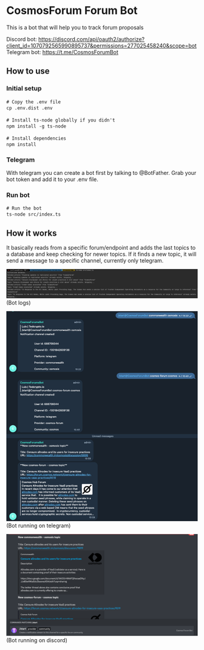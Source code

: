 # CosmosForum Forum Bot

This is a bot that will help you to track forum proposals

Discord bot: https://discord.com/api/oauth2/authorize?client_id=1070792565990895737&permissions=277025458240&scope=bot
Telegram bot: https://t.me/CosmosForumBot

## How to use

### Initial setup

```shell
# Copy the .env file
cp .env.dist .env

# Install ts-node globally if you didn't
npm install -g ts-node

# Install dependencies
npm install
```

### Telegram

With telegram you can create a bot first by talking to @BotFather. Grab your bot token and add
it to your .env file.

### Run bot

```shell
# Run the bot
ts-node src/index.ts
```

## How it works

It basically reads from a specific forum/endpoint and adds the last topics to a database
and keep checking for newer topics. If it finds a new topic, it will send a message to 
a specific channel, currently only telegram.

![img.png](docs/image/bot_logs.png)
(Bot logs)

![img.png](docs/image/telegram_example.png)
(Bot running on telegram)

![img.png](docs/image/discord_example.png)
(Bot running on discord)